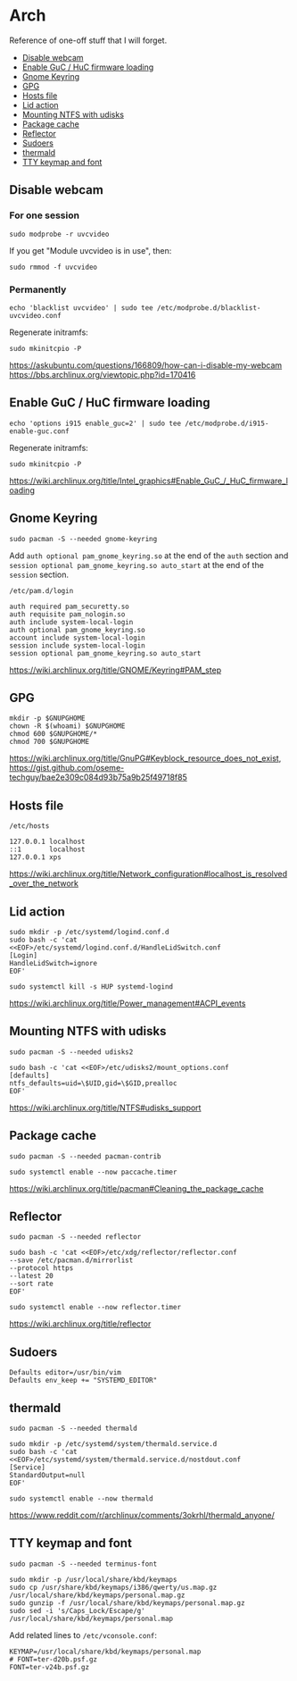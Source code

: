 # Arch

Reference of one-off stuff that I will forget.

- [Disable webcam](#disable-webcam)
- [Enable GuC / HuC firmware loading](#enable-guc--huc-firmware-loading)
- [Gnome Keyring](#gnome-keyring)
- [GPG](#gpg)
- [Hosts file](#hosts-file)
- [Lid action](#lid-action)
- [Mounting NTFS with udisks](#mounting-ntfs-with-udisks)
- [Package cache](#package-cache)
- [Reflector](#reflector)
- [Sudoers](#sudoers)
- [thermald](#thermald)
- [TTY keymap and font](#tty-keymap-and-font)

## Disable webcam

### For one session

```shell
sudo modprobe -r uvcvideo
```

If you get "Module uvcvideo is in use", then:

```shell
sudo rmmod -f uvcvideo
```

### Permanently

```shell
echo 'blacklist uvcvideo' | sudo tee /etc/modprobe.d/blacklist-uvcvideo.conf
```

Regenerate initramfs:

```shell
sudo mkinitcpio -P
```

<https://askubuntu.com/questions/166809/how-can-i-disable-my-webcam>
<https://bbs.archlinux.org/viewtopic.php?id=170416>

## Enable GuC / HuC firmware loading

```shell
echo 'options i915 enable_guc=2' | sudo tee /etc/modprobe.d/i915-enable-guc.conf
```

Regenerate initramfs:

```shell
sudo mkinitcpio -P
```

<https://wiki.archlinux.org/title/Intel_graphics#Enable_GuC_/_HuC_firmware_loading>

## Gnome Keyring

```shell
sudo pacman -S --needed gnome-keyring
```

Add `auth optional pam_gnome_keyring.so` at the end of the `auth` section and
`session optional pam_gnome_keyring.so auto_start` at the end of the `session` section.

```text
/etc/pam.d/login
```

```text
auth required pam_securetty.so
auth requisite pam_nologin.so
auth include system-local-login
auth optional pam_gnome_keyring.so
account include system-local-login
session include system-local-login
session optional pam_gnome_keyring.so auto_start
```

<https://wiki.archlinux.org/title/GNOME/Keyring#PAM_step>

## GPG

```shell
mkdir -p $GNUPGHOME
chown -R $(whoami) $GNUPGHOME
chmod 600 $GNUPGHOME/*
chmod 700 $GNUPGHOME
```

<https://wiki.archlinux.org/title/GnuPG#Keyblock_resource_does_not_exist>, <https://gist.github.com/oseme-techguy/bae2e309c084d93b75a9b25f49718f85>

## Hosts file

```text
/etc/hosts
```

```text
127.0.0.1 localhost
::1       localhost
127.0.0.1 xps
```

<https://wiki.archlinux.org/title/Network_configuration#localhost_is_resolved_over_the_network>

## Lid action

```shell
sudo mkdir -p /etc/systemd/logind.conf.d
sudo bash -c 'cat <<EOF>/etc/systemd/logind.conf.d/HandleLidSwitch.conf
[Login]
HandleLidSwitch=ignore
EOF'
```

```shell
sudo systemctl kill -s HUP systemd-logind
```

<https://wiki.archlinux.org/title/Power_management#ACPI_events>

## Mounting NTFS with udisks

```shell
sudo pacman -S --needed udisks2
```

```shell
sudo bash -c 'cat <<EOF>/etc/udisks2/mount_options.conf
[defaults]
ntfs_defaults=uid=\$UID,gid=\$GID,prealloc
EOF'
```

<https://wiki.archlinux.org/title/NTFS#udisks_support>

## Package cache

```shell
sudo pacman -S --needed pacman-contrib
```

```shell
sudo systemctl enable --now paccache.timer
```

<https://wiki.archlinux.org/title/pacman#Cleaning_the_package_cache>

## Reflector

```shell
sudo pacman -S --needed reflector
```

```shell
sudo bash -c 'cat <<EOF>/etc/xdg/reflector/reflector.conf
--save /etc/pacman.d/mirrorlist
--protocol https
--latest 20
--sort rate
EOF'
```

```shell
sudo systemctl enable --now reflector.timer
```

<https://wiki.archlinux.org/title/reflector>

## Sudoers

```text
Defaults editor=/usr/bin/vim
Defaults env_keep += "SYSTEMD_EDITOR"
```

## thermald

```shell
sudo pacman -S --needed thermald
```

```shell
sudo mkdir -p /etc/systemd/system/thermald.service.d
sudo bash -c 'cat <<EOF>/etc/systemd/system/thermald.service.d/nostdout.conf
[Service]
StandardOutput=null
EOF'
```

```shell
sudo systemctl enable --now thermald
```

<https://www.reddit.com/r/archlinux/comments/3okrhl/thermald_anyone/>

## TTY keymap and font

```shell
sudo pacman -S --needed terminus-font
```

```shell
sudo mkdir -p /usr/local/share/kbd/keymaps
sudo cp /usr/share/kbd/keymaps/i386/qwerty/us.map.gz /usr/local/share/kbd/keymaps/personal.map.gz
sudo gunzip -f /usr/local/share/kbd/keymaps/personal.map.gz
sudo sed -i 's/Caps_Lock/Escape/g' /usr/local/share/kbd/keymaps/personal.map
```

Add related lines to `/etc/vconsole.conf`:

```text
KEYMAP=/usr/local/share/kbd/keymaps/personal.map
# FONT=ter-d20b.psf.gz
FONT=ter-v24b.psf.gz
```
